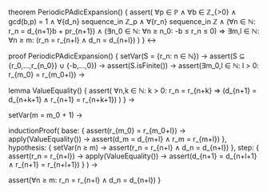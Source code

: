 theorem PeriodicPAdicExpansion() {
  assert(
    ∀p ∈ ℙ ∧ 
    ∀b ∈ ℤ_{>0} ∧ 
    gcd(b,p) = 1 ∧
    ∀{d_n} sequence_in ℤ_p ∧ 
    ∀{r_n} sequence_in ℤ ∧
    (∀n ∈ ℕ: r_n = d_{n+1}b + pr_{n+1}) ∧
    (∃n_0 ∈ ℕ: ∀n ≥ n_0: -b ≤ r_n ≤ 0) 
    ⇒ 
    ∃m,l ∈ ℕ: ∀n ≥ m: (r_n = r_{n+l} ∧ d_n = d_{n+l})
  )
} ↔

proof PeriodicPAdicExpansion() {
  setVar(S = {r_n: n ∈ ℕ}) →
  assert(S ⊆ {r_0,...,r_{n_0}} ∪ {-b,...,0}) →
  assert(S.isFinite()) →
  assert(∃m_0,l ∈ ℕ: l > 0: r_{m_0} = r_{m_0+l}) →

  lemma ValueEquality() {
    assert(
      ∀n,k ∈ ℕ: k > 0: r_n = r_{n+k} ⇒
      (d_{n+1} = d_{n+k+1} ∧ r_{n+1} = r_{n+k+1})
    )
  } →

  setVar(m = m_0 + 1) →
  
  inductionProof(
    base: {
      assert(r_{m_0} = r_{m_0+l}) →
      apply(ValueEquality()) →
      assert(d_m = d_{m+l} ∧ r_m = r_{m+l})
    },
    hypothesis: {
      setVar(n ≥ m) →
      assert(r_n = r_{n+l} ∧ d_n = d_{n+l})
    },
    step: {
      assert(r_n = r_{n+l}) →
      apply(ValueEquality()) →
      assert(d_{n+1} = d_{n+l+1} ∧ r_{n+1} = r_{n+l+1})
    }
  ) →
  
  assert(∀n ≥ m: r_n = r_{n+l} ∧ d_n = d_{n+l})
}